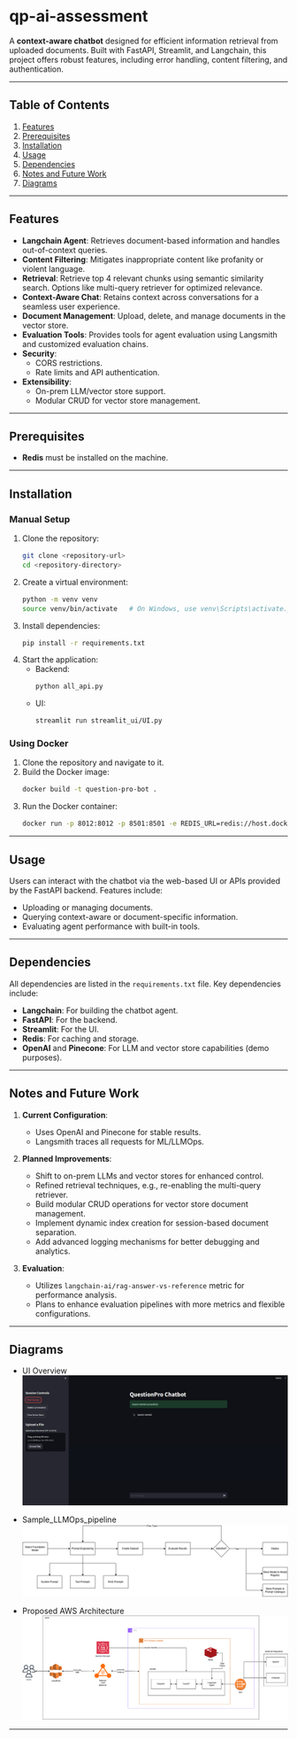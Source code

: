 # qp-ai-assessment

A **context-aware chatbot** designed for efficient information retrieval from uploaded documents. Built with FastAPI, Streamlit, and Langchain, this project offers robust features, including error handling, content filtering, and authentication.

---

## **Table of Contents**

1. [Features](#features)
2. [Prerequisites](#prerequisites)
3. [Installation](#installation)
4. [Usage](#usage)
5. [Dependencies](#dependencies)
6. [Notes and Future Work](#notes-and-future-work)
7. [Diagrams](#diagrams)

---

## **Features**

- **Langchain Agent**: Retrieves document-based information and handles out-of-context queries.
- **Content Filtering**: Mitigates inappropriate content like profanity or violent language.
- **Retrieval**: Retrieve top 4 relevant chunks using semantic similarity search. Options like multi-query retriever for optimized relevance.
- **Context-Aware Chat**: Retains context across conversations for a seamless user experience.
- **Document Management**: Upload, delete, and manage documents in the vector store.
- **Evaluation Tools**: Provides tools for agent evaluation using Langsmith and customized evaluation chains.
- **Security**:
  - CORS restrictions.
  - Rate limits and API authentication.
- **Extensibility**:
  - On-prem LLM/vector store support.
  - Modular CRUD for vector store management.

---

## **Prerequisites**

- **Redis** must be installed on the machine.

---

## **Installation**

### **Manual Setup**
1. Clone the repository:
   ```bash
   git clone <repository-url>
   cd <repository-directory>
   ```
2. Create a virtual environment:
   ```bash
   python -m venv venv
   source venv/bin/activate   # On Windows, use venv\Scripts\activate.ps1
   ```
3. Install dependencies:
   ```bash
   pip install -r requirements.txt
   ```
4. Start the application:
   - Backend: 
     ```bash
     python all_api.py
     ```
   - UI:
     ```bash
     streamlit run streamlit_ui/UI.py
     ```

### **Using Docker**
1. Clone the repository and navigate to it.
2. Build the Docker image:
   ```bash
   docker build -t question-pro-bot .
   ```
3. Run the Docker container:
   ```bash
   docker run -p 8012:8012 -p 8501:8501 -e REDIS_URL=redis://host.docker.internal:6379 question-pro-bot
   ```

---

## **Usage**

Users can interact with the chatbot via the web-based UI or APIs provided by the FastAPI backend. Features include:
- Uploading or managing documents.
- Querying context-aware or document-specific information.
- Evaluating agent performance with built-in tools.

---

## **Dependencies**

All dependencies are listed in the `requirements.txt` file. Key dependencies include:
- **Langchain**: For building the chatbot agent.
- **FastAPI**: For the backend.
- **Streamlit**: For the UI.
- **Redis**: For caching and storage.
- **OpenAI** and **Pinecone**: For LLM and vector store capabilities (demo purposes).

---

## **Notes and Future Work**

1. **Current Configuration**:
   - Uses OpenAI and Pinecone for stable results.
   - Langsmith traces all requests for ML/LLMOps.

2. **Planned Improvements**:
   - Shift to on-prem LLMs and vector stores for enhanced control.
   - Refined retrieval techniques, e.g., re-enabling the multi-query retriever.
   - Build modular CRUD operations for vector store document management.
   - Implement dynamic index creation for session-based document separation.
   - Add advanced logging mechanisms for better debugging and analytics.

3. **Evaluation**:
   - Utilizes `langchain-ai/rag-answer-vs-reference` metric for performance analysis.
   - Plans to enhance evaluation pipelines with more metrics and flexible configurations.

---

## **Diagrams**
- UI Overview
![UI Overview](diagrams/UI.png)

- Sample_LLMOps_pipeline
![Sample LLMOps Pipeline](diagrams/Sample_LLMOps_pipeline.png)

- Proposed AWS Architecture
![Proposed AWS Architecture](diagrams/Proposed_AWS_Architecture.png)
---